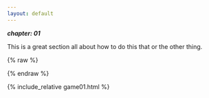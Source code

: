 ```yaml
---
layout: default
---
```


***chapter: 01***

This is a great section all about how to do this that or the other thing.


{% raw %}

<script src="./game01.js"></script>

{% endraw %}

{% include_relative game01.html %}